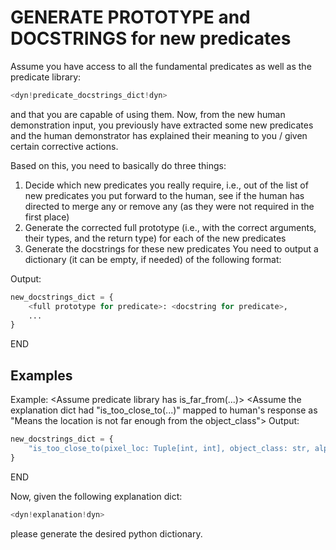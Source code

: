 <!concept_description_context!>

<!fundamental_preds!>

# GENERATE PROTOTYPE and DOCSTRINGS for new predicates
Assume you have access to all the fundamental predicates as well as the predicate library:

```python
<dyn!predicate_docstrings_dict!dyn>
```

and that you are capable of using them. Now, from the new human demonstration input, you previously have extracted some new predicates and the human demonstrator has explained their meaning to you / given certain corrective actions.

Based on this, you need to basically do three things:
1) Decide which new predicates you really require, i.e., out of the list of new predicates you put forward to the human, see if the human has directed to merge any or remove any (as they were not required in the first place)
2) Generate the corrected full prototype (i.e., with the correct arguments, their types, and the return type) for each of the new predicates
3) Generate the docstrings for these new predicates
You need to output a dictionary (it can be empty, if needed) of the following format:

Output:
```python
new_docstrings_dict = {
    <full prototype for predicate>: <docstring for predicate>,
    ...
}
```
END

## Examples
Example:
<Assume predicate library has is_far_from(...)>
<Assume the explanation dict had "is_too_close_to(...)" mapped to human's response as "Means the location is not far enough from the object_class">
Output:
```python
new_docstrings_dict = {
    "is_too_close_to(pixel_loc: Tuple[int, int], object_class: str, alpha: float) -> bool": "Returns True if the pixel location is not far from, according to the parameter, the nearest object of the object_class",
}
```
END

Now, given the following explanation dict:
```python
<dyn!explanation!dyn>
```
please generate the desired python dictionary.
